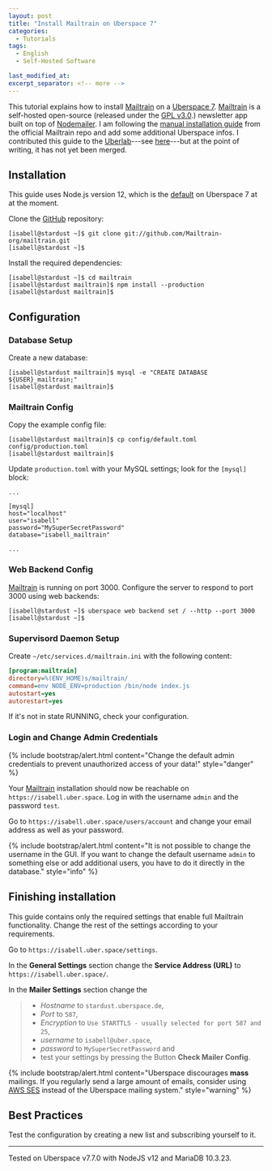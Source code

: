 ```yaml
---
layout: post
title: "Install Mailtrain on Uberspace 7"
categories:
  - Tutorials
tags:
  - English
  - Self-Hosted Software

last_modified_at:
excerpt_separator: <!-- more -->
---
```


This tutorial explains how to install [Mailtrain](https://mailtrain.org) on a [Uberspace 7](uberspace.de). [Mailtrain](https://mailtrain.org/) is a self-hosted open-source (released under the [GPL
v3.0](https://github.com/Mailtrain-org/mailtrain/blob/master/LICENSE).) newsletter app built on top of [Nodemailer](https://nodemailer.com/). I am following the [manual installation guide](https://github.com/Mailtrain-org/mailtrain#quick-start---manual-install-any-os-that-supports-nodejs) from the official Mailtrain repo and add some additional Uberspace infos. I contributed this guide to the [Uberlab](lab.uberspace.de)---see [here](https://github.com/Uberspace/lab/issues/430)---but at the point of writing, it has not yet been merged.

<!-- more -->

## Installation

This guide uses Node.js version 12, which is the [default](https://manual.uberspace.de/lang-nodejs.html#standard-version) on Uberspace 7 at at the moment.

Clone the [GitHub](https://github.com/Mailtrain-org/mailtrain)
repository:

```console
[isabell@stardust ~]$ git clone git://github.com/Mailtrain-org/mailtrain.git
[isabell@stardust ~]$
```

Install the required dependencies:

```console
[isabell@stardust ~]$ cd mailtrain
[isabell@stardust mailtrain]$ npm install --production
[isabell@stardust mailtrain]$
```

## Configuration

### Database Setup

Create a new database:

```console
[isabell@stardust mailtrain]$ mysql -e "CREATE DATABASE ${USER}_mailtrain;"
[isabell@stardust mailtrain]$
```

### Mailtrain Config

Copy the example config file:

```console
[isabell@stardust mailtrain]$ cp config/default.toml config/production.toml
[isabell@stardust mailtrain]$
```

Update `production.toml` with your MySQL settings; look for the
`[mysql]` block:

```console
...

[mysql]
host="localhost"
user="isabell"
password="MySuperSecretPassword"
database="isabell_mailtrain"

...
```

### Web Backend Config

[Mailtrain](https://mailtrain.org/) is running on port 3000. Configure the server to respond to port 3000 using web backends:

``` console
[isabell@stardust ~]$ uberspace web backend set / --http --port 3000
[isabell@stardust ~]$
```

### Supervisord Daemon Setup

Create `~/etc/services.d/mailtrain.ini` with the following content:

```ini
[program:mailtrain]
directory=%(ENV_HOME)s/mailtrain/
command=env NODE_ENV=production /bin/node index.js
autostart=yes
autorestart=yes
```

If it's not in state RUNNING, check your configuration.

### Login and Change Admin Credentials

{% include bootstrap/alert.html 
  content="Change the default admin credentials to prevent unauthorized access of your data!"
  style="danger"
%}

Your [Mailtrain](https://mailtrain.org/) installation should now be
reachable on `https://isabell.uber.space`. Log in with the username
`admin` and the password `test`.

Go to `https://isabell.uber.space/users/account` and change your email
address as well as your password.

{% include bootstrap/alert.html 
  content="It is not possible to change the username in the GUI. If you want to change the default username `admin` to something else or add additional users, you have to do it directly in the database."
  style="info"
%}

## Finishing installation

This guide contains only the required settings that enable full Mailtrain functionality. Change the rest of the settings according to your requirements.

Go to `https://isabell.uber.space/settings`.

In the **General Settings** section change the **Service Address (URL)**
to `https://isabell.uber.space/`.

In the **Mailer Settings** section change the

> -   *Hostname* to `stardust.uberspace.de`,
> -   *Port* to `587`,
> -   *Encryption* to
>     `Use STARTTLS - usually selected for port 587 and 25`,
> -   *username* to `isabell@uber.space`,
> -   *password* to `MySuperSecretPassword` and
> -   test your settings by pressing the Button **Check Mailer Config**.

{% include bootstrap/alert.html 
  content="Uberspace discourages **mass** mailings. If you regularly send a large amount of emails, consider using [AWS SES](https://aws.amazon.com/ses/) instead of the Uberspace mailing system."
  style="warning"
%}

## Best Practices

Test the configuration by creating a new list and subscribing yourself
to it.

------------------------------------------------------------------------

Tested on Uberspace v7.7.0 with NodeJS v12 and MariaDB 10.3.23.

